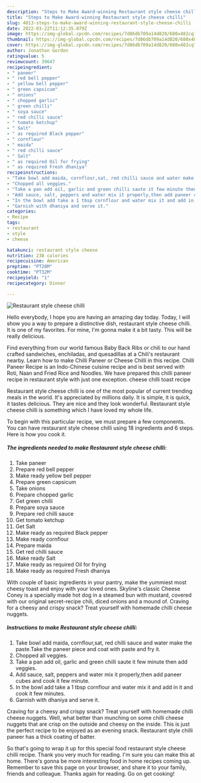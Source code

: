 ```yaml
---
description: "Steps to Make Award-winning Restaurant style cheese chilli"
title: "Steps to Make Award-winning Restaurant style cheese chilli"
slug: 4013-steps-to-make-award-winning-restaurant-style-cheese-chilli
date: 2022-03-22T11:12:35.079Z
image: https://img-global.cpcdn.com/recipes/7d86db709a14d820/680x482cq70/restaurant-style-cheese-chilli-recipe-main-photo.jpg
thumbnail: https://img-global.cpcdn.com/recipes/7d86db709a14d820/680x482cq70/restaurant-style-cheese-chilli-recipe-main-photo.jpg
cover: https://img-global.cpcdn.com/recipes/7d86db709a14d820/680x482cq70/restaurant-style-cheese-chilli-recipe-main-photo.jpg
author: Jonathan Gordon
ratingvalue: 5
reviewcount: 39647
recipeingredient:
- " paneer"
- " red bell pepper"
- " yellow bell pepper"
- " green capsicum"
- " onions"
- " chopped garlic"
- " green chilli"
- " soya sauce"
- " red chilli sauce"
- " tomato ketchup"
- " Salt"
- " as required Black pepper"
- " cornflour"
- " maida"
- " red chilli sauce"
- " Salt"
- " as required Oil for frying"
- " as required Fresh dhaniya"
recipeinstructions:
- "Take bowl add maida, cornflour,sat, red chilli sauce and water make the paste.Take the paneer piece and coat with paste and fry it."
- "Chopped all veggies."
- "Take a pan add oil, garlic and green chilli saute it few minute then add veggies."
- "Add sauce, salt, peppers and water mix it properly,then add paneer cubes and cook it few minute."
- "In the bowl add take a 1 tbsp cornflour and water mix it and add in it and cook it few minutes."
- "Garnish with dhaniya and serve it."
categories:
- Recipe
tags:
- restaurant
- style
- cheese

katakunci: restaurant style cheese 
nutrition: 238 calories
recipecuisine: American
preptime: "PT28M"
cooktime: "PT32M"
recipeyield: "1"
recipecategory: Dinner

---
```



![Restaurant style cheese chilli](https://img-global.cpcdn.com/recipes/7d86db709a14d820/680x482cq70/restaurant-style-cheese-chilli-recipe-main-photo.jpg)

Hello everybody, I hope you are having an amazing day today. Today, I will show you a way to prepare a distinctive dish, restaurant style cheese chilli. It is one of my favorites. For mine, I'm gonna make it a bit tasty. This will be really delicious.

Find everything from our world famous Baby Back Ribs or chili to our hand crafted sandwiches, enchiladas, and quesadillas at a Chili&#39;s restaurant nearby. Learn how to make Chilli Paneer or Cheese Chilli in this recipe. Chilli Paneer Recipe is an Indo-Chinese cuisine recipe and is best served with Roti, Naan and Fried Rice and Noodles. We have prepared this chilli paneer recipe in restaurant style with just one exception. cheese chilli toast recipe

Restaurant style cheese chilli is one of the most popular of current trending meals in the world. It's appreciated by millions daily. It is simple, it is quick, it tastes delicious. They are nice and they look wonderful. Restaurant style cheese chilli is something which I have loved my whole life.


To begin with this particular recipe, we must prepare a few components. You can have restaurant style cheese chilli using 18 ingredients and 6 steps. Here is how you cook it.

<!--inarticleads1-->

##### The ingredients needed to make Restaurant style cheese chilli:

1. Take  paneer
1. Prepare  red bell pepper
1. Make ready  yellow bell pepper
1. Prepare  green capsicum
1. Take  onions
1. Prepare  chopped garlic
1. Get  green chilli
1. Prepare  soya sauce
1. Prepare  red chilli sauce
1. Get  tomato ketchup
1. Get  Salt
1. Make ready  as required Black pepper
1. Make ready  cornflour
1. Prepare  maida
1. Get  red chilli sauce
1. Make ready  Salt
1. Make ready  as required Oil for frying
1. Make ready  as required Fresh dhaniya


With couple of basic ingredients in your pantry, make the yummiest most cheesy toast and enjoy with your loved ones. Skyline&#39;s classic Cheese Coney is a specially made hot dog in a steamed bun with mustard, covered with our original secret-recipe chili, diced onions and a mound of. Craving for a cheesy and crispy snack? Treat yourself with homemade chilli cheese nuggets. 

<!--inarticleads2-->

##### Instructions to make Restaurant style cheese chilli:

1. Take bowl add maida, cornflour,sat, red chilli sauce and water make the paste.Take the paneer piece and coat with paste and fry it.
1. Chopped all veggies.
1. Take a pan add oil, garlic and green chilli saute it few minute then add veggies.
1. Add sauce, salt, peppers and water mix it properly,then add paneer cubes and cook it few minute.
1. In the bowl add take a 1 tbsp cornflour and water mix it and add in it and cook it few minutes.
1. Garnish with dhaniya and serve it.


Craving for a cheesy and crispy snack? Treat yourself with homemade chilli cheese nuggets. Well, what better than munching on some chilli cheese nuggets that are crisp on the outside and cheesy on the inside. This is just the perfect recipe to be enjoyed as an evening snack. Restaurant style chilli paneer has a thick coating of batter. 

So that's going to wrap it up for this special food restaurant style cheese chilli recipe. Thank you very much for reading. I'm sure you can make this at home. There's gonna be more interesting food in home recipes coming up. Remember to save this page on your browser, and share it to your family, friends and colleague. Thanks again for reading. Go on get cooking!
